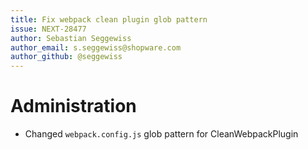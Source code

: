 ```yaml
---
title: Fix webpack clean plugin glob pattern
issue: NEXT-28477
author: Sebastian Seggewiss
author_email: s.seggewiss@shopware.com
author_github: @seggewiss
---
```

# Administration
* Changed `webpack.config.js` glob pattern for CleanWebpackPlugin
